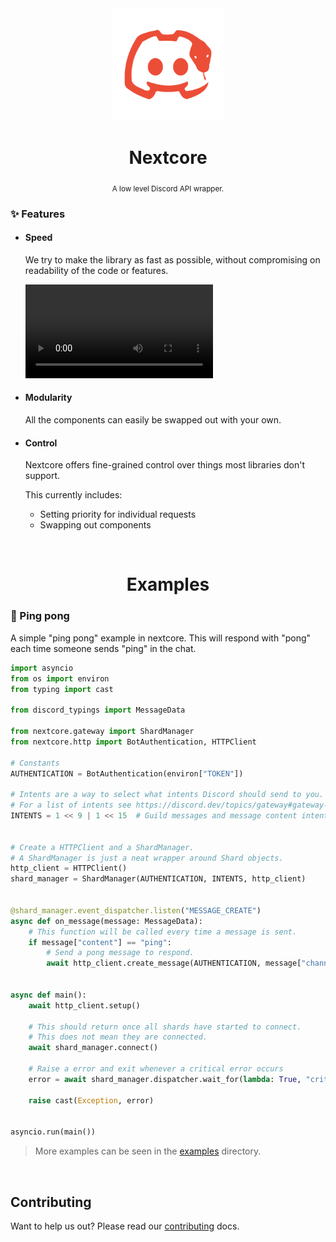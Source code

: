 <div align="center">

  <img alt="" src="docs/_static/logo.svg" width="180px"/>
  
  # Nextcore
  <sub>A low level Discord API wrapper.</sub>
  
</div>

### ✨ Features

- #### Speed

  We try to make the library as fast as possible, without compromising on readability of the code or features.
  
  <video src="https://user-images.githubusercontent.com/35035079/172221406-b8d618e6-75fd-45d4-a470-62aeeab5bc0a.mp4" />

- #### Modularity

  All the components can easily be swapped out with your own.

- #### Control

  Nextcore offers fine-grained control over things most libraries don't support.  
  
  This currently includes:  
  - Setting priority for individual requests
  - Swapping out components

<br>

<div align="center">

  # Examples
  
</div>

### 🏓 Ping pong
A simple "ping pong" example in nextcore.
This will respond with "pong" each time someone sends "ping" in the chat.
```py
import asyncio
from os import environ
from typing import cast

from discord_typings import MessageData

from nextcore.gateway import ShardManager
from nextcore.http import BotAuthentication, HTTPClient

# Constants
AUTHENTICATION = BotAuthentication(environ["TOKEN"])

# Intents are a way to select what intents Discord should send to you.
# For a list of intents see https://discord.dev/topics/gateway#gateway-intents
INTENTS = 1 << 9 | 1 << 15  # Guild messages and message content intents.


# Create a HTTPClient and a ShardManager.
# A ShardManager is just a neat wrapper around Shard objects.
http_client = HTTPClient()
shard_manager = ShardManager(AUTHENTICATION, INTENTS, http_client)


@shard_manager.event_dispatcher.listen("MESSAGE_CREATE")
async def on_message(message: MessageData):
    # This function will be called every time a message is sent.
    if message["content"] == "ping":
        # Send a pong message to respond.
        await http_client.create_message(AUTHENTICATION, message["channel_id"], content="pong")


async def main():
    await http_client.setup()

    # This should return once all shards have started to connect.
    # This does not mean they are connected.
    await shard_manager.connect()

    # Raise a error and exit whenever a critical error occurs
    error = await shard_manager.dispatcher.wait_for(lambda: True, "critical")

    raise cast(Exception, error)


asyncio.run(main())
```

> More examples can be seen in the [examples](examples/) directory.

<br>

## Contributing
Want to help us out? Please read our [contributing](https://nextcore.readthedocs.io/en/latest/contributing/getting_started.html) docs.
